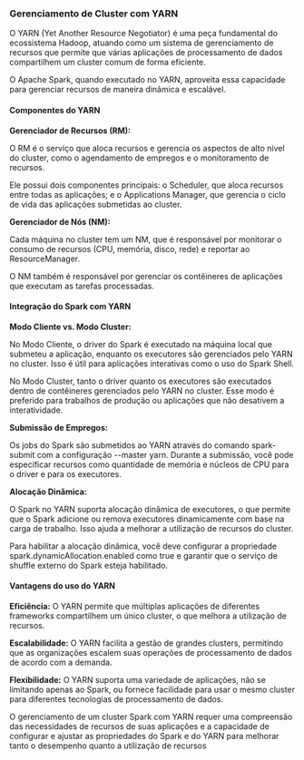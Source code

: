 ### Gerenciamento de Cluster com YARN

O YARN (Yet Another Resource Negotiator) é uma peça fundamental do ecossistema Hadoop, atuando como um sistema de gerenciamento de recursos que permite que várias aplicações de processamento de dados compartilhem um cluster comum de forma eficiente.

O Apache Spark, quando executado no YARN, aproveita essa capacidade para gerenciar recursos de maneira dinâmica e escalável.

#### Componentes do YARN

**Gerenciador de Recursos (RM):**

O RM é o serviço que aloca recursos e gerencia os aspectos de alto nível do cluster, como o agendamento de empregos e o monitoramento de recursos.

Ele possui dois componentes principais: o Scheduler, que aloca recursos entre todas as aplicações; e o Applications Manager, que gerencia o ciclo de vida das aplicações submetidas ao cluster.

**Gerenciador de Nós (NM):**

Cada máquina no cluster tem um NM, que é responsável por monitorar o consumo de recursos (CPU, memória, disco, rede) e reportar ao ResourceManager.

O NM também é responsável por gerenciar os contêineres de aplicações que executam as tarefas processadas.

#### Integração do Spark com YARN

**Modo Cliente vs. Modo Cluster:**

No Modo Cliente, o driver do Spark é executado na máquina local que submeteu a aplicação, enquanto os executores são gerenciados pelo YARN no cluster. Isso é útil para aplicações interativas como o uso do Spark Shell.

No Modo Cluster, tanto o driver quanto os executores são executados dentro de contêineres gerenciados pelo YARN no cluster. Esse modo é preferido para trabalhos de produção ou aplicações que não desativem a interatividade.

**Submissão de Empregos:**

Os jobs do Spark são submetidos ao YARN através do comando spark-submit com a configuração --master yarn. Durante a submissão, você pode especificar recursos como quantidade de memória e núcleos de CPU para o driver e para os executores.

**Alocação Dinâmica:**

O Spark no YARN suporta alocação dinâmica de executores, o que permite que o Spark adicione ou remova executores dinamicamente com base na carga de trabalho. Isso ajuda a melhorar a utilização de recursos do cluster.

Para habilitar a alocação dinâmica, você deve configurar a propriedade spark.dynamicAllocation.enabled como true e garantir que o serviço de shuffle externo do Spark esteja habilitado.

#### Vantagens do uso do YARN

**Eficiência:** O YARN permite que múltiplas aplicações de diferentes frameworks compartilhem um único cluster, o que melhora a utilização de recursos.

**Escalabilidade:** O YARN facilita a gestão de grandes clusters, permitindo que as organizações escalem suas operações de processamento de dados de acordo com a demanda.

**Flexibilidade:** O YARN suporta uma variedade de aplicações, não se limitando apenas ao Spark, ou fornece facilidade para usar o mesmo cluster para diferentes tecnologias de processamento de dados.

O gerenciamento de um cluster Spark com YARN requer uma compreensão das necessidades de recursos de suas aplicações e a capacidade de configurar e ajustar as propriedades do Spark e do YARN para melhorar tanto o desempenho quanto a utilização de recursos